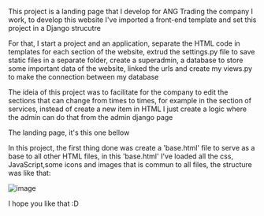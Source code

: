 This project is a landing page that I develop for ANG Trading the company I work, to develop this website I've imported a front-end template and set this project in a Django strucutre

For that, I start a project and an application, separate the HTML code in templates for each section of the website, extrud the settings.py file to save static files in a separate folder, create a superadmin, a database to store some important data of the website, linked the urls and create my views.py to make the connection between my database

The ideia of this project was to facilitate for the company to edit the sections that can change from times to times, for example in the section of services, instead of create a new item in HTML I just create a logic where the admin can do that from the admin django page

The landing page, it's this one bellow

In this project, the first thing done was create a 'base.html' file to serve as a base to all other HTML files, in this 'base.html' I've loaded all the css, 
JavaScript,some icons and images that is commun to all files, the structure was like that:

![image](https://user-images.githubusercontent.com/113387966/210190385-9b879b13-185c-4bad-b882-848073ac5e86.png)

I hope you like that :D
